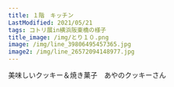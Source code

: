 ```yaml
---
title: １階　キッチン
LastModified: 2021/05/21
tags: コトリ展in横浜阪東橋の様子
title_image: /img/とり１０.png
image: /img/line_39806495457365.jpg
image2: /img/line_26572094148977.jpg
---
```

美味しいクッキー＆焼き菓子　あやのクッキーさん